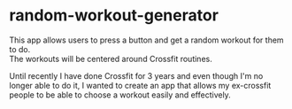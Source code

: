 # random-workout-generator
This app allows users to press a button and get a random workout for them to do.  
The workouts will be centered around Crossfit routines. 

Until recently I have done Crossfit for 3 years and even though I'm no longer able to do it, I wanted to create an app that allows my ex-crossfit people to be able to choose a workout easily and effectively. 
